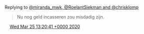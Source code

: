 Replying to [@miranda\_mwk, @RoelantSiekman and @chrisklomp](https://twitter.com/miranda_mwk/status/1242559952494919680)

> Nu nog geld incasseren zou misdadig zijn\.

<img src="../../media/tweet.ico" width="12" /> [Wed Mar 25 13:20:41 +0000 2020](https://twitter.com/DromerDenker/status/1242803595382272000)